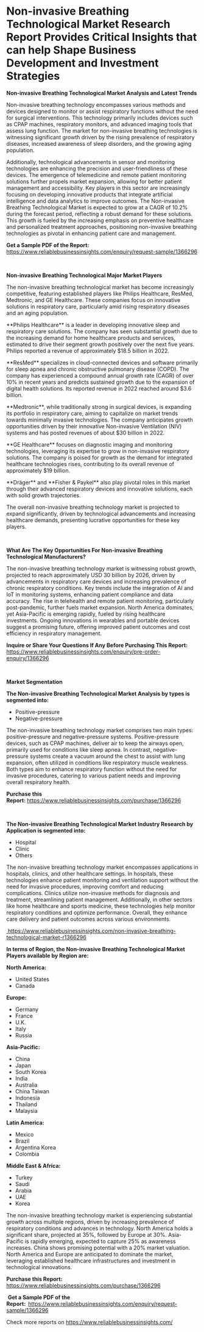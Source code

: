 <p><h1>Non-invasive Breathing Technological Market Research Report Provides Critical Insights that can help Shape Business Development and Investment Strategies</h1></p><p><strong>Non-invasive Breathing Technological Market Analysis and Latest Trends</strong></p>
<p><p>Non-invasive breathing technology encompasses various methods and devices designed to monitor or assist respiratory functions without the need for surgical interventions. This technology primarily includes devices such as CPAP machines, respiratory monitors, and advanced imaging tools that assess lung function. The market for non-invasive breathing technologies is witnessing significant growth driven by the rising prevalence of respiratory diseases, increased awareness of sleep disorders, and the growing aging population.</p><p>Additionally, technological advancements in sensor and monitoring technologies are enhancing the precision and user-friendliness of these devices. The emergence of telemedicine and remote patient monitoring solutions further propels market expansion, allowing for better patient management and accessibility. Key players in this sector are increasingly focusing on developing innovative products that integrate artificial intelligence and data analytics to improve outcomes. The Non-invasive Breathing Technological Market is expected to grow at a CAGR of 10.2% during the forecast period, reflecting a robust demand for these solutions. This growth is fueled by the increasing emphasis on preventive healthcare and personalized treatment approaches, positioning non-invasive breathing technologies as pivotal in enhancing patient care and management.</p></p>
<p><strong>Get a Sample PDF of the Report:&nbsp;</strong> <a href="https://www.reliablebusinessinsights.com/enquiry/request-sample/1366296?utm_campaign=3113&utm_medium=2&utm_source=Github&utm_content=ia&utm_term=22032025&utm_id=non-invasive-breathing-technological">https://www.reliablebusinessinsights.com/enquiry/request-sample/1366296</a></p>
<p>&nbsp;</p>
<p><strong>Non-invasive Breathing Technological Major Market Players</strong></p>
<p><p>The non-invasive breathing technological market has become increasingly competitive, featuring established players like Philips Healthcare, ResMed, Medtronic, and GE Healthcare. These companies focus on innovative solutions in respiratory care, particularly amid rising respiratory diseases and an aging population. </p><p>**Philips Healthcare** is a leader in developing innovative sleep and respiratory care solutions. The company has seen substantial growth due to the increasing demand for home healthcare products and services, estimated to drive their segment growth positively over the next five years. Philips reported a revenue of approximately $18.5 billion in 2022.</p><p>**ResMed** specializes in cloud-connected devices and software primarily for sleep apnea and chronic obstructive pulmonary disease (COPD). The company has experienced a compound annual growth rate (CAGR) of over 10% in recent years and predicts sustained growth due to the expansion of digital health solutions. Its reported revenue in 2022 reached around $3.6 billion.</p><p>**Medtronic**, while traditionally strong in surgical devices, is expanding its portfolio in respiratory care, aiming to capitalize on market trends towards minimally invasive technologies. The company anticipates growth opportunities driven by their innovative Non-invasive Ventilation (NIV) systems and has posted revenues of about $30 billion in 2022.</p><p>**GE Healthcare** focuses on diagnostic imaging and monitoring technologies, leveraging its expertise to grow in non-invasive respiratory solutions. The company is poised for growth as the demand for integrated healthcare technologies rises, contributing to its overall revenue of approximately $19 billion.</p><p>**Dräger** and **Fisher & Paykel** also play pivotal roles in this market through their advanced respiratory devices and innovative solutions, each with solid growth trajectories.</p><p>The overall non-invasive breathing technology market is projected to expand significantly, driven by technological advancements and increasing healthcare demands, presenting lucrative opportunities for these key players.</p></p>
<p>&nbsp;</p>
<p><strong>What Are The Key Opportunities For Non-invasive Breathing Technological Manufacturers?</strong></p>
<p><p>The non-invasive breathing technology market is witnessing robust growth, projected to reach approximately USD 30 billion by 2026, driven by advancements in respiratory care devices and increasing prevalence of chronic respiratory conditions. Key trends include the integration of AI and IoT in monitoring systems, enhancing patient compliance and data accuracy. The rise in telehealth and remote patient monitoring, particularly post-pandemic, further fuels market expansion. North America dominates, yet Asia-Pacific is emerging rapidly, fueled by rising healthcare investments. Ongoing innovations in wearables and portable devices suggest a promising future, offering improved patient outcomes and cost efficiency in respiratory management.</p></p>
<p><strong>Inquire or Share Your Questions If Any Before Purchasing This Report:</strong> <a href="https://www.reliablebusinessinsights.com/enquiry/pre-order-enquiry/1366296?utm_campaign=3113&utm_medium=2&utm_source=Github&utm_content=ia&utm_term=22032025&utm_id=non-invasive-breathing-technological">https://www.reliablebusinessinsights.com/enquiry/pre-order-enquiry/1366296</a></p>
<p>&nbsp;</p>
<p><strong>Market Segmentation</strong></p>
<p><strong>The Non-invasive Breathing Technological Market Analysis by types is segmented into:</strong></p>
<p><ul><li>Positive-pressure</li><li>Negative-pressure</li></ul></p>
<p><p>The non-invasive breathing technology market comprises two main types: positive-pressure and negative-pressure systems. Positive-pressure devices, such as CPAP machines, deliver air to keep the airways open, primarily used for conditions like sleep apnea. In contrast, negative-pressure systems create a vacuum around the chest to assist with lung expansion, often utilized in conditions like respiratory muscle weakness. Both types aim to enhance respiratory function without the need for invasive procedures, catering to various patient needs and improving overall respiratory health.</p></p>
<p><strong>Purchase this Report:&nbsp;</strong><a href="https://www.reliablebusinessinsights.com/purchase/1366296?utm_campaign=3113&utm_medium=2&utm_source=Github&utm_content=ia&utm_term=22032025&utm_id=non-invasive-breathing-technological">https://www.reliablebusinessinsights.com/purchase/1366296</a></p>
<p>&nbsp;</p>
<p><strong>The Non-invasive Breathing Technological Market Industry Research by Application is segmented into:</strong></p>
<p><ul><li>Hospital</li><li>Clinic</li><li>Others</li></ul></p>
<p><p>The non-invasive breathing technology market encompasses applications in hospitals, clinics, and other healthcare settings. In hospitals, these technologies enhance patient monitoring and ventilation support without the need for invasive procedures, improving comfort and reducing complications. Clinics utilize non-invasive methods for diagnosis and treatment, streamlining patient management. Additionally, in other sectors like home healthcare and sports medicine, these technologies help monitor respiratory conditions and optimize performance. Overall, they enhance care delivery and patient outcomes across various environments.</p></p>
<p><a href="https://www.reliablebusinessinsights.com/non-invasive-breathing-technological-market-r1366296?utm_campaign=3113&utm_medium=2&utm_source=Github&utm_content=ia&utm_term=22032025&utm_id=non-invasive-breathing-technological">&nbsp;https://www.reliablebusinessinsights.com/non-invasive-breathing-technological-market-r1366296</a></p>
<p><strong>In terms of Region, the Non-invasive Breathing Technological Market Players available by Region are:</strong></p>
<p>
    <p> <strong> North America: </strong>
        <ul>
            <li>United States</li>
            <li>Canada</li>
        </ul>
        </p> 
    <p> <strong> Europe: </strong>
        <ul>
            <li>Germany</li>
            <li>France</li>
            <li>U.K.</li>
            <li>Italy</li>
            <li>Russia</li>
        </ul>
        </p> 
    <p> <strong> Asia-Pacific: </strong>
        <ul>
            <li>China</li>
            <li>Japan</li>
            <li>South Korea</li>
            <li>India</li>
            <li>Australia</li>
            <li>China Taiwan</li>
            <li>Indonesia</li>
            <li>Thailand</li>
            <li>Malaysia</li>
        </ul>
        </p> 
    <p> <strong> Latin America: </strong>
        <ul>
            <li>Mexico</li>
            <li>Brazil</li>
            <li>Argentina Korea</li>
            <li>Colombia</li>
        </ul>
        </p> 
    <p> <strong> Middle East & Africa: </strong>
        <ul>
            <li>Turkey</li>
            <li>Saudi</li>
            <li>Arabia</li>
            <li>UAE</li>
            <li>Korea</li>
        </ul>
    </p>
    </p>
<p><p>The non-invasive breathing technology market is experiencing substantial growth across multiple regions, driven by increasing prevalence of respiratory conditions and advances in technology. North America holds a significant share, projected at 35%, followed by Europe at 30%. Asia-Pacific is rapidly emerging, expected to capture 25% as awareness increases. China shows promising potential with a 20% market valuation. North America and Europe are anticipated to dominate the market, leveraging established healthcare infrastructures and investment in technological innovations.</p></p>
<p><strong>Purchase this Report: </strong><a href="https://www.reliablebusinessinsights.com/purchase/1366296?utm_campaign=3113&utm_medium=2&utm_source=Github&utm_content=ia&utm_term=22032025&utm_id=non-invasive-breathing-technological">https://www.reliablebusinessinsights.com/purchase/1366296</a></p>
<p>&nbsp;<strong>Get a Sample PDF of the Report:&nbsp;&nbsp;</strong><a href="https://www.reliablebusinessinsights.com/enquiry/request-sample/1366296?utm_campaign=3113&utm_medium=2&utm_source=Github&utm_content=ia&utm_term=22032025&utm_id=non-invasive-breathing-technological">https://www.reliablebusinessinsights.com/enquiry/request-sample/1366296</a></p>
<p><strong></strong></p>
<p>Check more reports on <a href="https://www.reliablebusinessinsights.com/?utm_campaign=3113&utm_medium=2&utm_source=Github&utm_content=ia&utm_term=22032025&utm_id=non-invasive-breathing-technological">https://www.reliablebusinessinsights.com/</a></p>
